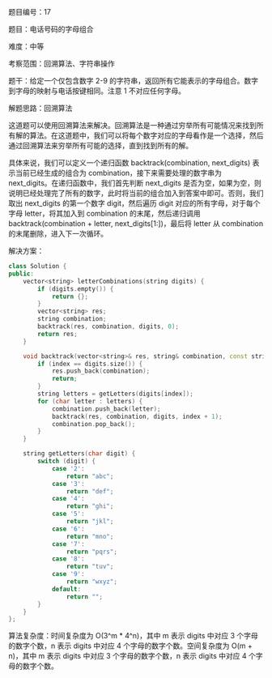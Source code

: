 题目编号：17

题目：电话号码的字母组合

难度：中等

考察范围：回溯算法、字符串操作

题干：给定一个仅包含数字 2-9 的字符串，返回所有它能表示的字母组合。数字到字母的映射与电话按键相同。注意 1 不对应任何字母。

解题思路：回溯算法

这道题可以使用回溯算法来解决。回溯算法是一种通过穷举所有可能情况来找到所有解的算法。在这道题中，我们可以将每个数字对应的字母看作是一个选择，然后通过回溯算法来穷举所有可能的选择，直到找到所有的解。

具体来说，我们可以定义一个递归函数 backtrack(combination, next_digits) 表示当前已经生成的组合为 combination，接下来需要处理的数字串为 next_digits。在递归函数中，我们首先判断 next_digits 是否为空，如果为空，则说明已经处理完了所有的数字，此时将当前的组合加入到答案中即可。否则，我们取出 next_digits 的第一个数字 digit，然后遍历 digit 对应的所有字母，对于每个字母 letter，将其加入到 combination 的末尾，然后递归调用 backtrack(combination + letter, next_digits[1:])，最后将 letter 从 combination 的末尾删除，进入下一次循环。

解决方案：

```cpp
class Solution {
public:
    vector<string> letterCombinations(string digits) {
        if (digits.empty()) {
            return {};
        }
        vector<string> res;
        string combination;
        backtrack(res, combination, digits, 0);
        return res;
    }

    void backtrack(vector<string>& res, string& combination, const string& digits, int index) {
        if (index == digits.size()) {
            res.push_back(combination);
            return;
        }
        string letters = getLetters(digits[index]);
        for (char letter : letters) {
            combination.push_back(letter);
            backtrack(res, combination, digits, index + 1);
            combination.pop_back();
        }
    }

    string getLetters(char digit) {
        switch (digit) {
            case '2':
                return "abc";
            case '3':
                return "def";
            case '4':
                return "ghi";
            case '5':
                return "jkl";
            case '6':
                return "mno";
            case '7':
                return "pqrs";
            case '8':
                return "tuv";
            case '9':
                return "wxyz";
            default:
                return "";
        }
    }
};
```

算法复杂度：时间复杂度为 O(3^m * 4^n)，其中 m 表示 digits 中对应 3 个字母的数字个数，n 表示 digits 中对应 4 个字母的数字个数。空间复杂度为 O(m + n)，其中 m 表示 digits 中对应 3 个字母的数字个数，n 表示 digits 中对应 4 个字母的数字个数。